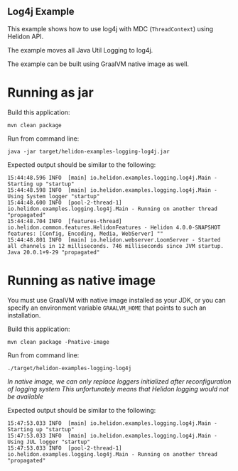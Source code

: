Log4j Example
---

This example shows how to use log4j with MDC (`ThreadContext`)
 using Helidon API.
 
The example moves all Java Util Logging to log4j.

The example can be built using GraalVM native image as well.

# Running as jar

Build this application:
```shell
mvn clean package
```

Run from command line:
```shell
java -jar target/helidon-examples-logging-log4j.jar
```

Expected output should be similar to the following:
```text
15:44:48.596 INFO  [main] io.helidon.examples.logging.log4j.Main - Starting up "startup"
15:44:48.598 INFO  [main] io.helidon.examples.logging.log4j.Main - Using System logger "startup"
15:44:48.600 INFO  [pool-2-thread-1] io.helidon.examples.logging.log4j.Main - Running on another thread "propagated"
15:44:48.704 INFO  [features-thread] io.helidon.common.features.HelidonFeatures - Helidon 4.0.0-SNAPSHOT features: [Config, Encoding, Media, WebServer] ""
15:44:48.801 INFO  [main] io.helidon.webserver.LoomServer - Started all channels in 12 milliseconds. 746 milliseconds since JVM startup. Java 20.0.1+9-29 "propagated"
```

# Running as native image
You must use GraalVM with native image installed as your JDK,
or you can specify an environment variable `GRAALVM_HOME` that points
to such an installation.

Build this application:
```shell
mvn clean package -Pnative-image
```

Run from command line:
```shell
./target/helidon-examples-logging-log4j
```

*In native image, we can only replace loggers initialized after reconfiguration of logging system
This unfortunately means that Helidon logging would not be available*

Expected output should be similar to the following:
```text
15:47:53.033 INFO  [main] io.helidon.examples.logging.log4j.Main - Starting up "startup"
15:47:53.033 INFO  [main] io.helidon.examples.logging.log4j.Main - Using JUL logger "startup"
15:47:53.033 INFO  [pool-2-thread-1] io.helidon.examples.logging.log4j.Main - Running on another thread "propagated"
```
